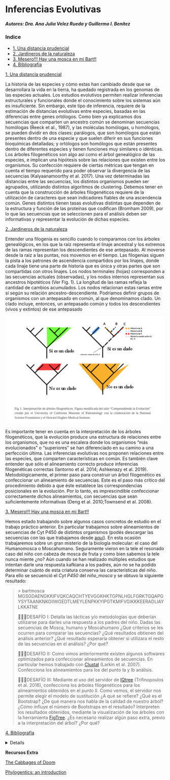 # Inferencias Evolutivas

##### Autores: Dra. Ana Julia Velez Rueda y Guillermo I. Benítez

### Indice
  * [1. Una distancia prudencial](#1_intro)
  * [2. Jardineros de la naturaleza](#2_arboles)
  * [3. Mesero!!! Hay una mosca en mi Bart!!](#3_bart)
  * [4. Bibliografía](#4_Bibliografia)

[1. Una distancia prudencial](#1_intro)

La historia de las especies y cómo estas han cambiado desde que se desarrollara la vida en la tierra, ha quedado registrada en los genomas de las especies actuales. Los estudios evolutivos permiten realizar inferencias estructurales y funcionales donde el conocimiento sobre los sistemas aún es insuficiente. Sin embargo, este tipo de inferencia, requiere de la estimación de distancias evolutivas entre especies, basadas en las diferencias  entre genes ortólogos. Como bien ya explicamos dos secuencias que comparten un ancestro común se denominan secuencias homólogas (Reeck et al., 1987), y las moléculas homólogas, u homólogos, se pueden dividir en dos clases: parálogos, que son homólogos que están presentes dentro de una especie y que suelen diferir en sus funciones bioquímicas detalladas; y ortólogos son homólogos que están presentes dentro de diferentes especies y tienen funciones muy similares o idénticas. 
Los árboles filogenéticos son algo así como el árbol genealógico de las especies, e implican una hipótesis sobre las relaciones que existen entre los organismos. Su confección requiere de ciertas métricas que tengan en cuenta el tiempo requerido para poder observar la divergencia de las secuencias (Kalyaanamoorthy et al. 2017). Una vez determinadas las distancias entre las secuencias, los distintos organismos pueden ser agrupados, utilizando distintos algoritmos de clustering. Debemos tener en cuenta que la construcción de árboles filogenéticos requiere de la utilización de caracteres que sean indicadores fiables de una ascendencia común. Genes distintos tienen tasas evolutivas distintas que dependen de la estructura y función de las proteı́nas que codifican (Bromham 2009), por lo que las secuencias que se seleccionen para el análisis deben ser informativas y representar la evolución de dichas especies.


[2. Jardineros de la naturaleza](#2_arboles)

Entender una filogenia es sencillo cuando lo comparamos con los árboles genealógicos, en los que la raíz representa el linaje ancestral y los extremos de las ramas representan los descendientes de ese antepasado. Al moverse desde la raíz a las puntas, nos movemos en el tiempo. Las filogenias siguen la pista a los patrones de ascendencia compartidos por los linajes, donde cada linaje tiene una parte de historia que es única y otras partes que son compartidas con otros linajes. Los nodos terminales (hojas) corresponden a las secuencias actuales (observadas), y los nodos internos representan sus ancestros hipotéticos (Ver Fig. 1). La longitud de las ramas refleja la cantidad de cambios acumulados. Los nodos relacionan estas ramas entre sí según su relación ancestro-descendiente. Podríamos definir grupos de organismos con un antepasado en común, al que denominamos clado. Un clado incluye, entonces, un antepasado común y todos los descendientes (vivos y extintos) de ese antepasado 

![clados.png](clados.png)

Es importante tener en cuenta en la interpretación de los árboles filogenéticos, que la evolución produce una estructura de relaciones entre los organismos, que no es una escalera donde los organismos “más evolucionados” o “superiores” se han diferenciado en su camino a una perfección última. Las inferencias evolutivas nos proponen relaciones entre las especies, que comparten características en común. Es también clave entender que sólo el alineamiento correcto produce inferencias filogenéticas correctas (Iantorno et al. 2014; Ashkenazy et al. 2019). Metodológicamente, el primer paso para construir un árbol filogenético es confeccionar un alineamiento de secuencias. Este es el paso más crítico del procedimiento debido a que éste establece las correspondencias posicionales en la evolución. Por lo tanto, es imprescindible confeccionar correctamente dichos alineamientos, con secuencias que sean suficientemente informativas (Deng et al. 2010;Townsend et al. 2008). 

[3. Mesero!!! Hay una mosca en mi Bart!!](#3_bart)

Hemos estado trabajando sobre algunos casos concretos de estudio en el trabajo práctico anterior. En particular trabajamos sobre alineamientos de secuencias de Cyt P450 de distintos organismos (podés descargar las secuencias con las que trabajamos desde [aquí](https://github.com/AJVelezRueda/Bioinfo_UNQ/blob/master/Trabajos_Practicos/Inferencias_evolutivas/SecuenciasCytocromoC.fasta)).
En esta ocasión trabajaremos sobre un gran misterio de la biología molecular: el caso del Humanomosca o Moscahumano.
Seguramente vieron en la tele el resonado caso del niño con cabeza de mosca de fruta y como bien sabemos la tele nunca miente ¿no?  Aún cuando se han realizado múltiples estudios que intentan darle una respuesta kafkiana a los padres, aún no se ha podido determinar cuánto de esta criatura conserva las características del niño. Para ello se secuenció el _Cyt P450_ del *niño_mosca* y se obtuvo la siguiente resultado:

>_>_ bartmosca
MGSGDAENGKKIFVQKCAQCHTYEVGGKHKTGPNLHGLFGRKTGQAPGYSYTAANKNKGIIWGEDTLMEYLENPKKYIPGTKMIFVGIKKKEERADLIAYLKKATNE
>
>🧗🏻‍♀️DESAFÍO I: Detalla las tácticas y/o metodologías que deberían utilizarse para darles una respuesta a los padres del niño. 
Dadas las secuencias de Mosca, humano y Moscahumano ¿Qué criterios se les ocurren para comparar las secuencias? ¿Qué resultados obtienen del análisis anterior?
¿Qué resultado esperaría obtener si utilizara el resto de las secuencias en el análisis? ¿Por qué? 
>
>🧗🏻‍♀️DESAFÍO II: Como vimos anteriormente existen algunos softwares optimizados para confeccionar alineamientos de secuencias. En particular hemos trabajado con [Clustal](https://www.ebi.ac.uk/Tools/msa/clustalo/) (Larkin et al. 2007). Confecciona los alineamientos para los del punto Ia y Ib análisis.
>
>🧗🏻‍♀️DESAFÍO III: Mediante el uso del servidor de [IQtree](http://iqtree.cibiv.univie.ac.at/) (Trifinopoulos et al. 2016), confecciona los árboles filogenéticos para los alineamientos obtenidos en el punto II.
Como vemos, el servidor nos permite elegir el modelo de sustitución ¿A qué se refiere?
¿Qué es el Bootstrap? ¿De qué manera nos habla de la calidad de nuestro árbol? ¿Cómo influye el número de Bootstraps en el resultado?
Interpreten los resultados obtenidos, mediante la visualización de los árboles con la herramienta [FigTree](http://tree.bio.ed.ac.uk/software/figtree/). ¿Es necesario realizar algún paso extra, previo a la interpretación del árbol? ¿Por qué? 
>


[4. Bibliografía](#4_Bibliografia)

<details>
Ashkenazy, H., Sela, I., Levy Karin, E., Landan, G. and Pupko, T. 2019. Multiple sequence alignment averaging improves phylogeny reconstruction. Systematic Biology 68(1), pp. 117–130.
Bromham, L. 2009. Why do species vary in their rate of molecular evolution? Biology Letters 5(3), pp. 401–404.
Deng, W., Maust, B.S., Nickle, D.C., et al. 2010. DIVEIN: a web server to analyze phylogenies, sequence divergence, diversity, and informative sites. Biotechniques 48(5), pp. 405–408.
Iantorno, S., Gori, K., Goldman, N., Gil, M. and Dessimoz, C. 2014. Who watches the watchmen? An appraisal of benchmarks for multiple sequence alignment. Methods in Molecular Biology 1079, pp. 59–73.
Kalyaanamoorthy, S., Minh, B.Q., Wong, T.K.F., von Haeseler, A. and Jermiin, L.S. 2017. ModelFinder: fast model selection for accurate phylogenetic estimates. Nature Methods 14(6), pp. 587–589.
Thompson, J.D., Higgins, D.G. and Gibson, T.J. 1994. CLUSTAL W: improving the sensitivity of progressive multiple sequence alignment through sequence weighting, position-specific gap penalties and weight matrix choice. Nucleic Acids Research 22(22), pp. 4673–4680.
Townsend, J.P., López-Giráldez, F. and Friedman, R. 2008. The phylogenetic informativeness of nucleotide and amino acid sequences for reconstructing the vertebrate tree. Journal of Molecular Evolution 67(5), pp. 437–447.
</details>



**Recursos Extra**

[The Cabbages of Doom](https://bit.ly/2Xb6ssL)

[Phylogentics: an introduction](https://bit.ly/3cdDvkn)